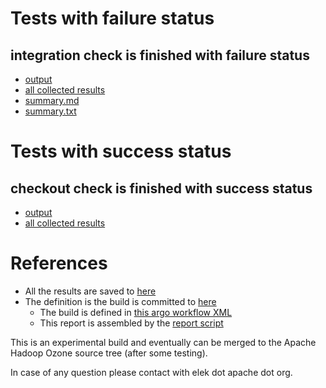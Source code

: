 # Tests with failure status

## integration check is finished with failure status

   * [output](https://raw.githubusercontent.com/elek/ozone-ci-03/master/pr/pr-hdds-2521-s74hp/integration/output.log)
   * [all collected results](https://github.com/elek/ozone-ci-03/tree/master/pr/pr-hdds-2521-s74hp/integration)
   * [summary.md](https://github.com/elek/ozone-ci-03/tree/master/pr/pr-hdds-2521-s74hp/integration/summary.md)
   * [summary.txt](https://github.com/elek/ozone-ci-03/tree/master/pr/pr-hdds-2521-s74hp/integration/summary.txt)



# Tests with success status

## checkout check is finished with success status

   * [output](https://raw.githubusercontent.com/elek/ozone-ci-03/master/pr/pr-hdds-2521-s74hp/checkout/output.log)
   * [all collected results](https://github.com/elek/ozone-ci-03/tree/master/pr/pr-hdds-2521-s74hp/checkout)




# References

 * All the results are saved to [here](https://github.com/elek/ozone-ci-03/tree/master/pr/pr-hdds-2521-s74hp/)
 * The definition is the build is committed to [here](https://github.com/elek/argo-ozone)
    * The build is defined in [this argo workflow XML](https://github.com/elek/argo-ozone/blob/master/ozone-build.yaml)
    * This report is assembled by the [report script](https://github.com/elek/argo-ozone/blob/master/scripts/report.sh)

This is an experimental build and eventually can be merged to the Apache Hadoop Ozone source tree (after some testing).

In case of any question please contact with elek dot apache dot org.
